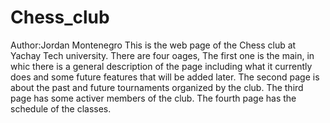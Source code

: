 # Chess_club
Author:Jordan Montenegro
This is the web page of the Chess club at Yachay Tech university. There are four oages, The first one is the main, in whic there is a general description of the page including what it currently does and some future features that will be added later. The second page is about the past and future tournaments organized by the club. The third page has some activer members of the club. The fourth page has the schedule of the classes.
